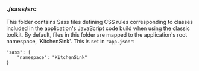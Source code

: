 ### ./sass/src

This folder contains Sass files defining CSS rules corresponding to classes
included in the application's JavaScript code build when using the classic toolkit.
By default, files in this folder are mapped to the application's root namespace, 'KitchenSink'.
This is set in `"app.json"`:

    "sass": {
        "namespace": "KitchenSink"
    }